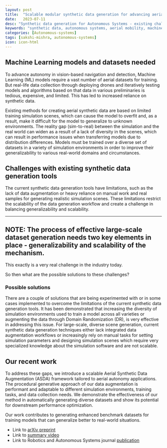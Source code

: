 ```yaml
---
layout: post
title:  "Scalable modular synthetic data generation for advancing aerial autonomy"
date:   2023-07-11
desc: "Synthetic data generation for Autonomous Systems - existing challenges and a enhanced framework to address those"
keywords: "synthetic data, autonomous systems, aerial mobility, machine learning"
categories: [Autonomous-systems]
tags: [sakshi-mishra, autonomous-systems]
icon: icon-html
---
```


## Machine Learning models and datasets needed
To advance autonomy in vision-based navigation and detection, Machine Learning (ML) models require a vast number of aerial datasets for training. But real-life data collection through deploying drones and iteratively testing models and algorithms based on that data in various preliminaries is tedious, expensive, and limited. This has led to increased reliance on synthetic data.

Existing methods for creating aerial synthetic data are based on limited training simulation scenes, which can cause the model to overfit and, as a result, make it difficult for the model to generalize to unknown environments. The reality gap (sim-to-real) between the simulation and the real world can widen as a result of a lack of diversity in the scenes, which can result in performance issues when transferring models due to distribution differences. Models must be trained over a diverse set of datasets in a variety of simulation environments in order to improve their generalizability to various real-world domains and circumstances.

## Challenges with existing synthetic data generation tools
The current synthetic data generation tools have limitations, such as the lack of data augmentation or heavy reliance on manual work and real samples for generating realistic simulation scenes. These limitations restrict the scalability of the data generation workflow and create a challenge in balancing generalizability and scalability. 

---
**NOTE**:
The process of effective large-scale dataset generation needs two key elements in place - generalizability and scalability of the mechanism. 
---

This exactly is a very real challenge in the industry today.

So then what are the possible solutions to these challenges?

### Possible solutions
There are a couple of solutions that are being experimented with or in some cases implemented to overcome the limitations of the current synthetic data generation tools. It has been demonstrated that increasing the diversity of simulation environments used to train a model across all varieties or augmenting the data through Domain Randomization (DR), is very effective in addressing this issue. For large-scale, diverse scene generation, current synthetic data generation techniques either lack integrated data augmentation workflows or increasingly rely on manual tasks for setting simulation parameters and designing simulation scenes which require very specialized knowledge about the simulation software and are not scalable.

## Our recent work
To address these gaps, we introduce a scalable Aerial Synthetic Data Augmentation (ASDA) framework tailored to aerial autonomy applications. The procedural generative approach of our data augmentation is performant and adaptable to different simulation environments, training tasks, and data collection needs. We demonstrate the effectiveness of our method in automatically generating diverse datasets and show its potential for downstream performance optimization.

Our work contributes to generating enhanced benchmark datasets for training models that can generalize better to real-world situations.
- Link to [arXiv preprint](https://arxiv.org/ftp/arxiv/papers/2211/2211.05335.pdf)
- Link to [summary video](youtube.com/watch?v=eKpOh-K-NfQ)
- Link to Robotics and Autonomous Systems journal [publication](https://www.sciencedirect.com/science/article/abs/pii/S0921889023001033)
